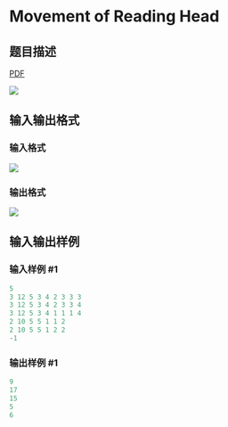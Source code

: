 # Movement of Reading Head

## 题目描述

[problemUrl]: https://uva.onlinejudge.org/index.php?option=com_onlinejudge&Itemid=8&category=8&page=show_problem&problem=621

[PDF](https://uva.onlinejudge.org/external/6/p680.pdf)

![](https://cdn.luogu.com.cn/upload/vjudge_pic/UVA680/cd083ad7e0beee8d794a13735bef87a92daf03a1.png)

## 输入输出格式

### 输入格式

![](https://cdn.luogu.com.cn/upload/vjudge_pic/UVA680/e35508ebf19e0579f3f0a21cf535b25fc93cb08b.png)

### 输出格式

![](https://cdn.luogu.com.cn/upload/vjudge_pic/UVA680/684e0f5d39f73c438502703b81aa7062d13bb02d.png)

## 输入输出样例

### 输入样例 #1

```cpp
5
3 12 5 3 4 2 3 3 3
3 12 5 3 4 2 3 3 4
3 12 5 3 4 1 1 1 4
2 10 5 5 1 1 2
2 10 5 5 1 2 2
-1
```


### 输出样例 #1

```cpp
9
17
15
5
6
```


